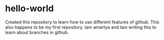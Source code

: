 # hello-world
Created this repository to learn how to use different features of github. This also happens to be my first repository. 
Iam amartya and Iam writing this to learn about branches in github.
